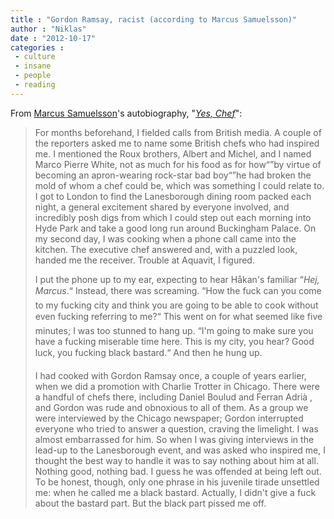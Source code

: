 ```yaml
---
title : "Gordon Ramsay, racist (according to Marcus Samuelsson)"
author : "Niklas"
date : "2012-10-17"
categories : 
 - culture
 - insane
 - people
 - reading
---
```


From [Marcus Samuelsson](http://en.wikipedia.org/wiki/Marcus_Samuelsson)'s autobiography, "_[Yes, Chef](http://www.goodreads.com/book/show/13069213-yes-chef)_":

> For months beforehand, I fielded calls from British media. A couple of the reporters asked me to name some British chefs who had inspired me. I mentioned the Roux brothers, Albert and Michel, and I named Marco Pierre White, not as much for his food as for how“”by virtue of becoming an apron-wearing rock-star bad boy“”he had broken the mold of whom a chef could be, which was something I could relate to. I got to London to find the Lanesborough dining room packed each night, a general excitement shared by everyone involved, and incredibly posh digs from which I could step out each morning into Hyde Park and take a good long run around Buckingham Palace. On my second day, I was cooking when a phone call came into the kitchen. The executive chef answered and, with a puzzled look, handed me the receiver. Trouble at Aquavit, I figured.
> 
> I put the phone up to my ear, expecting to hear Håkan's familiar “_Hej, Marcus_.“ Instead, there was screaming. “How the fuck can you come to my fucking city and think you are going to be able to cook without even fucking referring to me?“ This went on for what seemed like five minutes; I was too stunned to hang up. “I'm going to make sure you have a fucking miserable time here. This is my city, you hear? Good luck, you fucking black bastard.“ And then he hung up.
> 
> I had cooked with Gordon Ramsay once, a couple of years earlier, when we did a promotion with Charlie Trotter in Chicago. There were a handful of chefs there, including Daniel Boulud and Ferran Adrià , and Gordon was rude and obnoxious to all of them. As a group we were interviewed by the Chicago newspaper; Gordon interrupted everyone who tried to answer a question, craving the limelight. I was almost embarrassed for him. So when I was giving interviews in the lead-up to the Lanesborough event, and was asked who inspired me, I thought the best way to handle it was to say nothing about him at all. Nothing good, nothing bad. I guess he was offended at being left out. To be honest, though, only one phrase in his juvenile tirade unsettled me: when he called me a black bastard. Actually, I didn't give a fuck about the bastard part. But the black part pissed me off.
